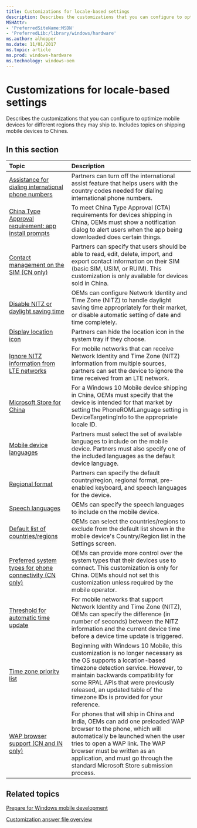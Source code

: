 ```yaml
---
title: Customizations for locale-based settings
description: Describes the customizations that you can configure to optimize mobile devices for different regions they may ship to. Includes topics on shipping mobile devices to Chines.
MSHAttr:
- 'PreferredSiteName:MSDN'
- 'PreferredLib:/library/windows/hardware'
ms.author: alhopper
ms.date: 11/01/2017
ms.topic: article
ms.prod: windows-hardware
ms.technology: windows-oem
---
```

# Customizations for locale-based settings

Describes the customizations that you can configure to optimize mobile devices for different regions they may ship to. Includes topics on shipping mobile devices to Chines.

## In this section

| Topic                                 | Description                                                                                   |
|:--------------------------------------|:----------------------------------------------------------------------------------------------|
| [Assistance for dialing international phone numbers](assistance-for-dialing-international-phone-numbers.md)   | Partners can turn off the international assist feature that helps users with the country codes needed for dialing international phone numbers.    |
| [China Type Approval requirement: app install prompts](cta-app-install-prompts.md) | To meet China Type Approval (CTA) requirements for devices shipping in China, OEMs must show a notification dialog to alert users when the app being downloaded does certain things. |
| [Contact management on the SIM (CN only)](contact-management-on-the-sim.md)        | Partners can specify that users should be able to read, edit, delete, import, and export contact information on their SIM (basic SIM, USIM, or RUIM). This customization is only available for devices sold in China.    |
| [Disable NITZ or daylight saving time](disabling-nitz-or-daylight-saving-time.md)  | OEMs can configure Network Identity and Time Zone (NITZ) to handle daylight saving time appropriately for their market, or disable automatic setting of date and time completely. |
| [Display location icon](display-location-icon.md)                                  | Partners can hide the location icon in the system tray if they choose.   |
| [Ignore NITZ information from LTE networks](ignore-nitz-information-from-lte-networks.md) | For mobile networks that can receive Network Identity and Time Zone (NITZ) information from multiple sources, partners can set the device to ignore the time received from an LTE network.    |
| [Microsoft Store for China](windows-phone-store-for-china.md)                      | For a Windows 10 Mobile device shipping in China, OEMs must specify that the device is intended for that market by setting the PhoneROMLanguage setting in DeviceTargetingInfo to the appropriate locale ID. |
| [Mobile device languages](phone-languages.md)                                      | Partners must select the set of available languages to include on the mobile device. Partners must also specify one of the included languages as the default device language.    |
| [Regional format](regional-format.md)                                              | Partners can specify the default country/region, regional format, pre-enabled keyboard, and speech languages for the device.                                       |
| [Speech languages](speech-languages.md)                                            | OEMs can specify the speech languages to include on the mobile device.   |
| [Default list of countries/regions](default-list-of-countries-regions.md)          | OEMs can select the countries/regions to exclude from the default list shown in the mobile device's Country/Region list in the Settings screen.                      |
| [Preferred system types for phone connectivity (CN only)](preferred-system-types-for-phone-connectivity.md)   | OEMs can provide more control over the system types that their devices use to connect. This customization is only for China. OEMs should not set this customization unless required by the mobile operator.   |
[Threshold for automatic time update](threshold-for-automatic-time-update.md)   | For mobile networks that support Network Identity and Time Zone (NITZ), OEMs can specify the difference (in number of seconds) between the NITZ information and the current device time before a device time update is triggered. |
| [Time zone priority list](time-zone-priority-list.md)                              | Beginning with Windows 10 Mobile, this customization is no longer necessary as the OS supports a location-based timezone detection service. However, to maintain backwards compatibility for some RPAL APIs that were previously released, an updated table of the timezone IDs is provided for your reference.    |
| [WAP browser support (CN and IN only)](wap-browser-support.md) | For phones that will ship in China and India, OEMs can add one preloaded WAP browser to the phone, which will automatically be launched when the user tries to open a WAP link. The WAP browser must be written as an application, and must go through the standard Microsoft Store submission process.   |

## Related topics

[Prepare for Windows mobile development](https://docs.microsoft.com/en-us/windows-hardware/manufacture/mobile/preparing-for-windows-mobile-development)

[Customization answer file overview](https://docs.microsoft.com/en-us/windows-hardware/customize/mobile/mcsf/customization-answer-file)